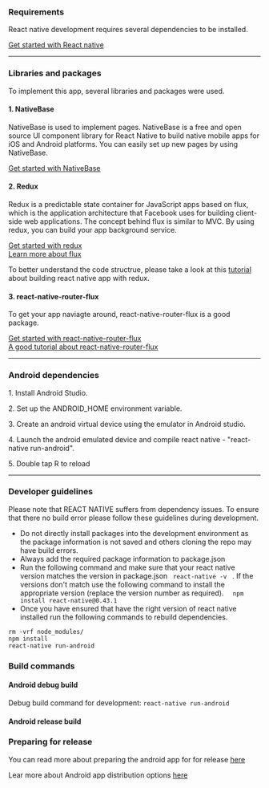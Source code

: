 <h3> Requirements </h3>

<p> React native development requires several dependencies to be installed.</p>
<a target="_blank" href="https://facebook.github.io/react-native/docs/getting-started.html"> Get started with React native</a>
<br/>

<hr/>

<h3>Libraries and packages</h3>
<p>To implement this app, several libraries and packages were used.</p>
<h4>1. NativeBase</h4>
<p> NativeBase is used to implement pages. NativeBase is a free and open source UI component library for React Native to build native mobile apps for iOS and Android platforms. You can easily set up new pages by using NativeBase.</p>
<a target="_blank" href="https://docs.nativebase.io/">Get started with NativeBase</a>

<br/>

<h4>2. Redux</h4>
<p>Redux is a predictable state container for JavaScript apps based on flux, which is the application architecture that Facebook uses for building client-side web applications. The concept behind flux is similar to MVC. By using redux, you can build your app background service.</p>
<a href="http://redux.js.org/">Get started with redux</a>
<br/>
<a href="https://facebook.github.io/flux/">Learn more about flux</a>
<br/>
<p>To better understand the code structrue, please take a look at this <a href="https://www.youtube.com/watch?v=3msLwu25SQY&list=PLk083BmAphjtGWyZUuo1BiCS_ZAgps6j5">tutorial</a> about building react native app with redux.</p>

<h4>3. react-native-router-flux</h4>
<p>To get your app naviagte around, react-native-router-flux is a good package.</p>
<a href="https://github.com/aksonov/react-native-router-flux">Get started with react-native-router-flux</a>
<br/>
<a href="https://medium.com/differential/react-native-basics-using-react-native-router-flux-f11e5128aff9">A good tutorial about react-native-router-flux</a>

<hr/>
<h3> Android dependencies </h3>
<p>  1. Install Android Studio. </p>
<p>  2. Set up the ANDROID_HOME environment variable. </p>
<p>  3. Create an android virtual device using the emulator in Android studio.  </p>
<p>  4. Launch the android emulated device and compile react native - "react-native run-android". </p>
<p>  5. Double tap R to reload
<hr/>


### Developer guidelines
Please note that REACT NATIVE suffers from dependency issues. To ensure that there no build error please follow these guidelines during development.
* Do not directly install packages into the development environment as the package information is not saved and others cloning the repo may have build errors.
* Always add the required package information to package.json
* Run the following command and make sure that your react native version matches the version in package.json
```  react-native -v  ``` .  If the versions don't match use the following command to install the appropriate version (replace the version number as required).
```   npm install react-native@0.43.1   ```
* Once you have ensured that have the right version of react native installed run the following commands to rebuild dependencies.
``` 
rm -vrf node_modules/
npm install
react-native run-android
```


### Build commands

#### Android debug build
Debug build command for development: ``` react-native run-android ```


#### Android release build


### Preparing for release
You can read more about preparing the android app for for release [here](https://developer.android.com/studio/publish/preparing.html)

Lear more about Android app distribution options [here](https://developer.android.com/distribute/marketing-tools/alternative-distribution.html)
